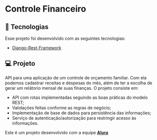 # Controle Financeiro

## 📎 Tecnologias

Esse projeto foi desenvolvido com as seguintes tecnologias:
- [Django-Rest-Framework](https://www.django-rest-framework.org/)

## 💻 Projeto
API para uma aplicação de um controle de orçamento familiar. Com ela podemos cadastrar receitas e despesas do mês, além de ter a escolha de gerar um relátorio mensal de suas finanças.
O projeto consiste em: 
* API com rotas implementadas seguindo as boas práticas do modelo REST;
* Validações feitas conforme as regras de negócio;
* Implementação de base de dados para persistência das informações;
* Serviço de autenticação/autorização para restringir acesso às informações.


Este é um projeto desenvolvido com a equipe **[Alura](https://www.alura.com.br/)**

